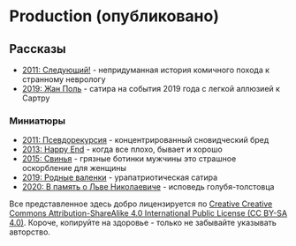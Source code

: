 # Production (опубликовано)

## Рассказы

- [2011: Следующий!](2_Prod/110707_TKSB_Следующий.md) - непридуманная история комичного похода к странному неврологу
- [2019: Жан Поль](2_Prod/190828_TKSB_Jean_Paul.md) - сатира на события 2019 года с легкой аллюзией к Сартру

### Миниатюры

- [2011: Псевдорекурсия](2_Prod/110718_TKSB_Псевдорекурсия.md) - концентрированный сновидческий бред
- [2013: Happy End](2_Prod/131027_TKSB_Happy_End.md) - когда все плохо, бывает и хорошо
- [2015: Свинья](2_Prod/150309_TKSB_Свинья.md) - грязные ботинки мужчины это страшное оскорбление для женщины
- [2019: Родные валенки](2_Prod/190810_TKSB_Родные_валенки.md) - урапатриотическая сатира
- [2020: В память о Льве Николаевиче](2_Prod/201130_TKSB_In_the_name_of_Leo_Tolstoy.md) - исповедь голубя-толстовца

Все представленное здесь добро лицензируется по [Creative Creative Commons Attribution-ShareAlike 4.0 International Public License (CC BY-SA 4.0)](https://creativecommons.org/licenses/by-sa/4.0). Короче, копируйте на здоровье - только не забывайте указывать авторство.
